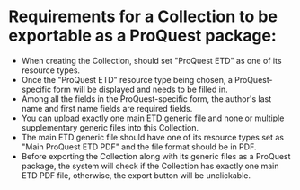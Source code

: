 # Requirements for a Collection to be exportable as a ProQuest package:

* When creating the Collection, should set "ProQuest ETD" as one of its resource types.
* Once the "ProQuest ETD" resource type being chosen, a ProQuest-specific form will be displayed and needs to be filled in.
* Among all the fields in the ProQuest-specific form, the author's last name and first name fields are required fields.
* You can upload exactly one main ETD generic file and none or multiple supplementary generic files into this Collection.
* The main ETD generic file should have one of its resource types set as "Main ProQuest ETD PDF" and the file format should be in PDF.
* Before exporting the Collection along with its generic files as a ProQuest package, the system will check if the Collection has exactly one main ETD PDF file, otherwise, the export button will be unclickable.
